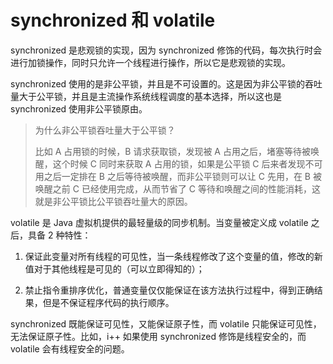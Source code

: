 # synchronized 和 volatile

synchronized 是悲观锁的实现，因为 synchronized 修饰的代码，每次执行时会进行加锁操作，同时只允许一个线程进行操作，所以它是悲观锁的实现。

synchronized 使用的是非公平锁，并且是不可设置的。这是因为非公平锁的吞吐量大于公平锁，并且是主流操作系统线程调度的基本选择，所以这也是 synchronized 使用非公平锁原由。


> 为什么非公平锁吞吐量大于公平锁？
> 
> 比如 A 占用锁的时候，B 请求获取锁，发现被 A 占用之后，堵塞等待被唤醒，这个时候 C 同时来获取 A 占用的锁，如果是公平锁 C 后来者发现不可用之后一定排在 B 之后等待被唤醒，而非公平锁则可以让 C 先用，在 B 被唤醒之前 C 已经使用完成，从而节省了 C 等待和唤醒之间的性能消耗，这就是非公平锁比公平锁吞吐量大的原因。


volatile 是 Java 虚拟机提供的最轻量级的同步机制。当变量被定义成 volatile 之后，具备 2 种特性：

1. 保证此变量对所有线程的可见性，当一条线程修改了这个变量的值，修改的新值对于其他线程是可见的（可以立即得知的）；

2. 禁止指令重排序优化，普通变量仅仅能保证在该方法执行过程中，得到正确结果，但是不保证程序代码的执行顺序。

synchronized 既能保证可见性，又能保证原子性，而 volatile 只能保证可见性，无法保证原子性。比如，i++ 如果使用 synchronized 修饰是线程安全的，而 volatile 会有线程安全的问题。

